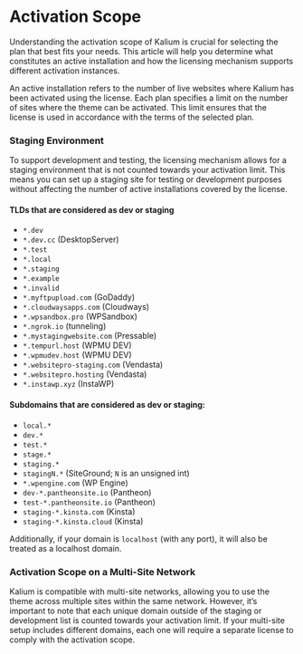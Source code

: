 # Activation Scope

Understanding the activation scope of Kalium is crucial for selecting the plan that best fits your needs. This article will help you determine what constitutes an active installation and how the licensing mechanism supports different activation instances.

An active installation refers to the number of live websites where Kalium has been activated using the license. Each plan specifies a limit on the number of sites where the theme can be activated. This limit ensures that the license is used in accordance with the terms of the selected plan.

### Staging Environment

To support development and testing, the licensing mechanism allows for a staging environment that is not counted towards your activation limit. This means you can set up a staging site for testing or development purposes without affecting the number of active installations covered by the license.

#### TLDs that are considered as dev or staging <a href="#tlds_that_are_considered_as_dev_or_staging" id="tlds_that_are_considered_as_dev_or_staging"></a>

* `*.dev`
* `*.dev.cc` (DesktopServer)
* `*.test`
* `*.local`
* `*.staging`
* `*.example`
* `*.invalid`
* `*.myftpupload.com` (GoDaddy)
* `*.cloudwaysapps.com` (Cloudways)
* `*.wpsandbox.pro` (WPSandbox)
* `*.ngrok.io` (tunneling)
* `*.mystagingwebsite.com` (Pressable)
* `*.tempurl.host` (WPMU DEV)
* `*.wpmudev.host` (WPMU DEV)
* `*.websitepro-staging.com` (Vendasta)
* `*.websitepro.hosting` (Vendasta)
* `*.instawp.xyz` (InstaWP)

#### Subdomains that are considered as dev or staging: <a href="#subdomains_that_are_considered_as_dev_or_staging" id="subdomains_that_are_considered_as_dev_or_staging"></a>

* `local.*`
* `dev.*`
* `test.*`
* `stage.*`
* `staging.*`
* `stagingN.*` (SiteGround; `N` is an unsigned int)
* `*.wpengine.com` (WP Engine)
* `dev-*.pantheonsite.io` (Pantheon)
* `test-*.pantheonsite.io` (Pantheon)
* `staging-*.kinsta.com` (Kinsta)
* `staging-*.kinsta.cloud` (Kinsta)

Additionally, if your domain is `localhost` (with any port), it will also be treated as a localhost domain.

### Activation Scope on a Multi-Site Network

Kalium is compatible with multi-site networks, allowing you to use the theme across multiple sites within the same network. However, it’s important to note that each unique domain outside of the staging or development list is counted towards your activation limit. If your multi-site setup includes different domains, each one will require a separate license to comply with the activation scope.
